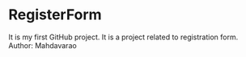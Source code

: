# RegisterForm
It is my first GitHub project. It is a project related to registration form.
Author: Mahdavarao
